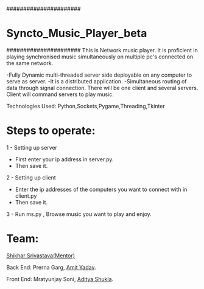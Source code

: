 ###################### 
# Syncto_Music_Player_beta #
######################
This is Network music player.
It is proficient in playing synchronised music simultaneously on multiple pc's connected on the same network.

-Fully Dynamic multi-threaded server side deployable on any computer to serve as server.
-It is a distributed application.
-Simultaneous routing of data through signal connection.
There will be one client and several servers.
Client will command servers to play music.

Technologies Used:
Python,Sockets,Pygame,Threading,Tkinter

# Steps to operate:
1 - Setting up server

* First enter your ip address in server.py.
* Then save it.

2 - Setting up client

* Enter the ip addresses of the computers you want to connect with in client.py
* Then save it.

3 - Run ms.py , Browse music you want to play and enjoy.

# Team:

[Shikhar Srivastava(Mentor)](https://github.com/shikharsrivastava) 

Back End:
Prerna Garg, [Amit Yadav](https://github.com/amityadav0).

Front End:
Mratyunjay Soni, [Aditya Shukla](https://github.com/Adityash786). 


